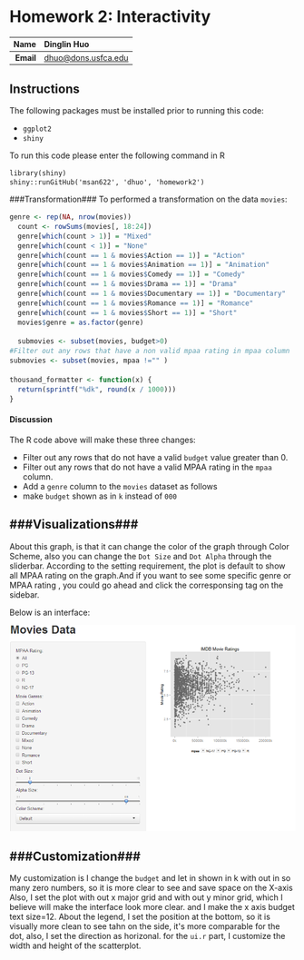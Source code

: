 Homework 2: Interactivity
==============================

| **Name**  | Dinglin Huo  |
|----------:|:-------------|
| **Email** | dhuo@dons.usfca.edu |

## Instructions ##

The following packages must be installed prior to running this code:

- `ggplot2`
- `shiny`

To run this code please enter the following command in R

```
library(shiny)
shiny::runGitHub('msan622', 'dhuo', 'homework2')
```
###Transformation###
To performed a transformation on the data `movies`:
```R
genre <- rep(NA, nrow(movies))
  count <- rowSums(movies[, 18:24])
  genre[which(count > 1)] = "Mixed"
  genre[which(count < 1)] = "None"
  genre[which(count == 1 & movies$Action == 1)] = "Action"
  genre[which(count == 1 & movies$Animation == 1)] = "Animation"
  genre[which(count == 1 & movies$Comedy == 1)] = "Comedy"
  genre[which(count == 1 & movies$Drama == 1)] = "Drama"
  genre[which(count == 1 & movies$Documentary == 1)] = "Documentary"
  genre[which(count == 1 & movies$Romance == 1)] = "Romance"
  genre[which(count == 1 & movies$Short == 1)] = "Short"
  movies$genre = as.factor(genre)
  
  submovies <- subset(movies, budget>0)
#Filter out any rows that have a non valid mpaa rating in mpaa column
submovies <- subset(movies, mpaa !="" )

thousand_formatter <- function(x) {
  return(sprintf("%dk", round(x / 1000)))
} 
```
#### Discussion ####
The R code above will make these three changes:
- Filter out any rows that do not have a valid `budget` value greater than 0. 
- Filter out any rows that do not have a valid MPAA rating in the `mpaa` column.
- Add a `genre` column to the `movies` dataset as follows
- make `budget` shown as in `k` instead of `000`


###Visualizations###
------------------------------
About this graph, is that it can change the color of the graph through Color Scheme, also you can change the `Dot Size` and `Dot Alpha` through the sliderbar.
According to the setting requirement, the plot is default to show all MPAA rating on the graph.And if you want to see some specific genre or MPAA rating , you could go ahead and click the corresponsing tag on the sidebar.

Below is an  interface:

![IMAGE](capture.png)

###Customization###
------------------------------
My customization is I change the `budget` and let in shown in k with out in so many zero numbers, so it is more clear to see and save space on the X-axis
Also, I set the plot with out x major grid and with out y minor grid, which I believe will make the interface look more clear.
and I make the x axis budget text size=12.
About the legend, I set the position at the bottom, so it is visually more clean to see tahn on the side, it's more comparable for the dot, also, I set the direction as horizonal.
for the `ui.r` part, I customize the width and height of the scatterplot.



